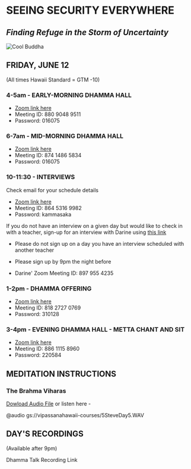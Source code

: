 # SEEING SECURITY EVERYWHERE
## *Finding Refuge in the Storm of Uncertainty*

![Cool Buddha](https://storage.googleapis.com/vipassanahawaii-courses/buddha8.jpg)

## FRIDAY, JUNE 12
(All times Hawaii Standard = GTM -10)

### 4-5am - EARLY-MORNING DHAMMA HALL
- [Zoom link here](https://us02web.zoom.us/j/88090489511?pwd=VFRXY2hYRys4ZUl2UnR2K1daYnd3UT09)
- Meeting ID: 880 9048 9511
- Password: 016075

### 6-7am - MID-MORNING DHAMMA HALL
- [Zoom link here](https://us02web.zoom.us/j/87414865834?pwd=Nzl2a3d1Y0g1NldpRmkrTWF0Z2pBQT09)
- Meeting ID: 874 1486 5834
- Password: 016075

### 10-11:30 - INTERVIEWS
Check email for your schedule details

- [Zoom link here](https://us02web.zoom.us/j/86453169982?pwd=Y2tuVjRkekNXdjBUNVRyVllXRHp2UT09)
- Meeting ID: 864 5316 9982
- Password: kammasaka

If you do not have an interview on a given day but would like to check in with a teacher, sign-up for an interview with Darine using [this link](https://signup.com/go/OnrFSvH)
- Please do not sign up on a day you have an interview scheduled with another teacher
- Please sign up by 9pm the night before

- Darine' Zoom Meeting ID: 897 955 4235


### 1-2pm - DHAMMA OFFERING
- [Zoom link here](https://us02web.zoom.us/j/81827270769?pwd=UFRtbW1vcnprNElpWFNOVFlka2RWZz09)
- Meeting ID: 818 2727 0769
- Password: 310128

### 3-4pm - EVENING DHAMMA HALL - METTA CHANT AND SIT
- [Zoom link here](https://us02web.zoom.us/j/88611158960?pwd=MW5zMjRJTFpYV0l5cTVtUzA3YmI5UT09)
- Meeting ID: 886 1115 8960
- Password: 220584

## MEDITATION INSTRUCTIONS
### The Brahma Viharas
[Dowload Audio File](gs://vipassanahawaii-courses/5SteveDay5.WAV)
or listen here -

@audio gs://vipassanahawaii-courses/5SteveDay5.WAV

## DAY'S RECORDINGS
(Available after 9pm)

Dhamma Talk Recording Link
